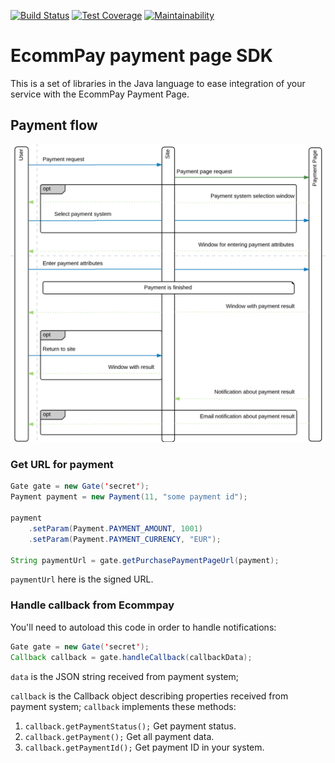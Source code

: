 [![Build Status](https://travis-ci.org/ITECOMMPAY/paymentpage-sdk-java.svg?branch=master)](https://travis-ci.org/ITECOMMPAY/paymentpage-sdk-java)
[![Test Coverage](https://api.codeclimate.com/v1/badges/5e6463829b663913fe91/test_coverage)](https://codeclimate.com/github/ITECOMMPAY/paymentpage-sdk-java/test_coverage)
[![Maintainability](https://api.codeclimate.com/v1/badges/5e6463829b663913fe91/maintainability)](https://codeclimate.com/github/ITECOMMPAY/paymentpage-sdk-java/maintainability)

# EcommPay payment page SDK

This is a set of libraries in the Java language to ease integration of your service
with the EcommPay Payment Page.

## Payment flow

![Payment flow](https://raw.githubusercontent.com/ITECOMMPAY/paymentpage-sdk-java/master/flow.png)

### Get URL for payment

```java
Gate gate = new Gate('secret');
Payment payment = new Payment(11, "some payment id");

payment
    .setParam(Payment.PAYMENT_AMOUNT, 1001)
    .setParam(Payment.PAYMENT_CURRENCY, "EUR");

String paymentUrl = gate.getPurchasePaymentPageUrl(payment);
``` 

`paymentUrl` here is the signed URL.

### Handle callback from Ecommpay

You'll need to autoload this code in order to handle notifications:

```java
Gate gate = new Gate('secret');
Callback callback = gate.handleCallback(callbackData);
```

`data` is the JSON string received from payment system;

`callback` is the Callback object describing properties received from payment system;
`callback` implements these methods: 
1. `callback.getPaymentStatus();`
    Get payment status.
2. `callback.getPayment();`
    Get all payment data.
3. `callback.getPaymentId();`
    Get payment ID in your system.
